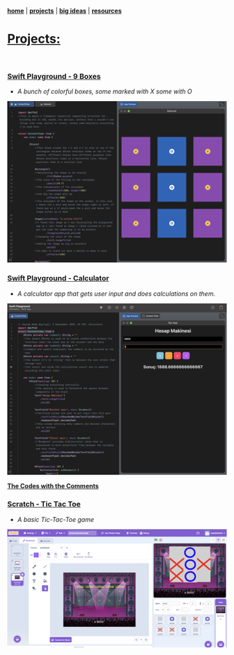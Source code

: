 **[home](https://badebasligil.github.io/badebasligil/)** | **[projects](project.md)** | **[big ideas](big_ideas.md)** | **[resources](resources.md)**

# **[Projects:](https://github.com/badebasligil/badebasligil/tree/main/Project)**

<br>

### **[Swift Playground - 9 Boxes](https://github.com/badebasligil/badebasligil/tree/main/Project/Swift_Playground)**

- *A bunch of colorful boxes, some marked with X some with O*

 <img src="Screenshot 2025-09-03 at 02.31.48.png" width="700"> 

 
### **[Swift Playground - Calculator](https://github.com/badebasligil/badebasligil/blob/main/Project/Swift_Playground/Calculator%20-%20Swift%20App.swiftpm.zip)**

- *A calculator app that gets user input and does calculations on them.*

 <img src="Screenshot 2025-09-03 at 22.18.34.png" width="700"> 

**[The Codes with the Comments](https://github.com/badebasligil/badebasligil/blob/main/Project/Swift_Playground/Calculator_App_Codes_with_Comments)**
 

### **[Scratch - Tic Tac Toe](https://github.com/badebasligil/badebasligil/tree/main/Project/Block_Coding)**

- *A basic Tic-Tac-Toe game*

 <img src="Screenshot 2025-09-03 at 02.32.25.png" width="700"> 
 
<br>
